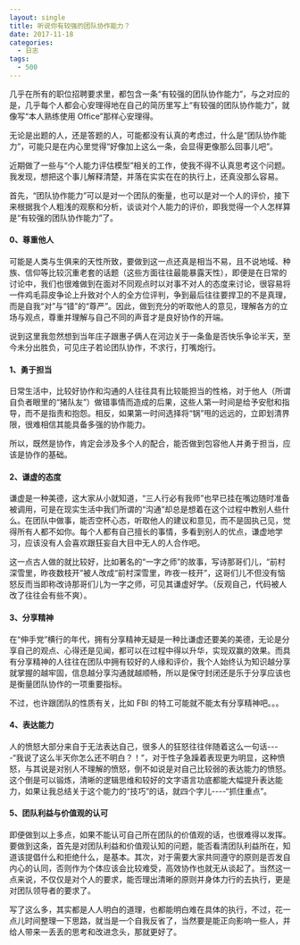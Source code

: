 ```yaml
---
layout: single
title: 听说你有较强的团队协作能力？
date: 2017-11-18
categories:
  - 日志
tags:
  - 500
---
```


几乎在所有的职位招聘要求里，都包含一条“有较强的团队协作能力”，与之对应的是，几乎每个人都会心安理得地在自己的简历里写上“有较强的团队协作能力”，就像写“本人熟练使用 Office”那样心安理得。

无论是出题的人，还是答题的人，可能都没有认真的考虑过，什么是“团队协作能力”，可能只是在内心里觉得“好像加上这么一条，会显得更像那么回事儿吧”。

近期做了一些与“个人能力评估模型”相关的工作，使我不得不认真思考这个问题。我发现，想把这个事儿解释清楚，并落在实实在在的执行上，还真没那么容易。

首先，“团队协作能力”可以是对一个团队的衡量，也可以是对一个人的评价，接下来根据我个人粗浅的观察和分析，谈谈对个人能力的评价，即我觉得一个人怎样算是“有较强的团队协作能力”了。

#### 0、尊重他人

可能是人类与生俱来的天性所致，要做到这一点还真是相当不易，且不说地域、种族、信仰等比较沉重老套的话题（这些方面往往最能暴露天性），即便是在日常的讨论中，我们也很难做到在面对不同观点时以对事不对人的态度来讨论，很容易将一件鸡毛蒜皮争论上升致对个人的全方位评判，争到最后往往要捍卫的不是真理，而是自我“对”与“错”的“尊严”。因此，做到充分的听取他人的意见，理解各方的立场与观点，尊重并理解与自己不同的声音才是良好协作的开端。

说到这里我忽然想到当年庄子跟惠子俩人在河边关于一条鱼是否快乐争论半天，至今未分出胜负，可见庄子若论团队协作，不求行，打嘴炮行。

#### 1、勇于担当

日常生活中，比较好协作和沟通的人往往具有比较能担当的性格，对于他人（所谓自负者眼里的“猪队友”）做错事情而造成的后果，这些人第一时间是给予安慰和指导，而不是指责和抱怨。相反，如果第一时间选择将“锅”甩的远远的，立即划清界限，很难相信其能具备多强的协作能力。

所以，既然是协作，肯定会涉及多个人的配合，能否做到包容他人并勇于担当，应该是协作的基础。

#### 2、谦虚的态度

谦虚是一种美德，这大家从小就知道，“三人行必有我师”也早已挂在嘴边随时准备被调用，可是在现实生活中我们所谓的“沟通”却总是想着在这个过程中教别人些什么。在团队中做事，能否空杯心态，听取他人的建议和意见，而不是固执己见，觉得所有人都不如你。每个人都有自己擅长的事情，多看到别人的优点，谦虚地学习，应该没有人会喜欢跟狂妄自大目中无人的人合作吧。

这一点古人做的就比较好，比如著名的“一字之师”的故事，写诗那哥们儿，“前村深雪里，昨夜数枝开”被人改成“前村深雪里，昨夜一枝开”，这哥们儿不但没有恼怒反而当即称改诗那哥们儿为一字之师，可见其谦虚好学。（反观自己，代码被人改了往往会有些不爽）。

#### 3、分享精神

在“伸手党”横行的年代，拥有分享精神无疑是一种比谦虚还要美的美德，无论是分享自己的观点、心得还是见闻，都可以在过程中得以升华，实现双赢的效果。而具有分享精神的人往往在团队中拥有较好的人缘和评价，我个人始终认为知识越分享就掌握的越牢固，信息越分享沟通就越顺畅，所以是保守封闭还是乐于分享应该也是衡量团队协作的一项重要指标。

不过，也许跟团队的性质有关，比如 FBI 的特工可能就不能太有分享精神吧。。。

#### 4、表达能力

人的愤怒大部分来自于无法表达自己，很多人的狂怒往往伴随着这么一句话----“我说了这么半天你怎么还不明白？！”，对于性子急躁着表现更为明显，这种愤怒，与其说是对别人不理解的愤怒，倒不如说是对自己比较弱的表达能力的愤怒。这个倒是可以锻炼，清晰的逻辑思维和较好的文字语言功底都能大幅提升表达能力，如果让我总结关于这个能力的“技巧”的话，就四个字儿----“抓住重点”。

#### 5、团队利益与价值观的认可

即便做到以上多点，如果不能认可自己所在团队的价值观的话，也很难得以发挥。要做到这条，首先是对团队利益和价值观认知的问题，能否看清团队利益所在，知道该提倡什么和拒绝什么，是基本。其次，对于需要大家共同遵守的原则是否发自内心的认同，否则作为个体应该会比较难受，高效协作也就无从谈起了。当然这一点来说，不仅仅是对个人的要求，能否理出清晰的原则并身体力行的去执行，更是对团队领导者的要求了。

写了这么多，其实都是人人明白的道理，也都能明白难在具体的执行，不过，花一点儿时间整理一下思路，就当是一个自我反省了，当然要是能正向影响一些人，并给人带来一丢丢的思考和改进念头，那就更好了。
